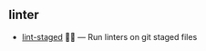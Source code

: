 ## linter

- [lint-staged](https://github.com/okonet/lint-staged) 🚫💩 — Run linters on git staged files